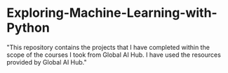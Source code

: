 # Exploring-Machine-Learning-with-Python

"This repository contains the projects that I have completed within the scope of the courses I took from Global AI Hub. I have used the resources provided by Global AI Hub."